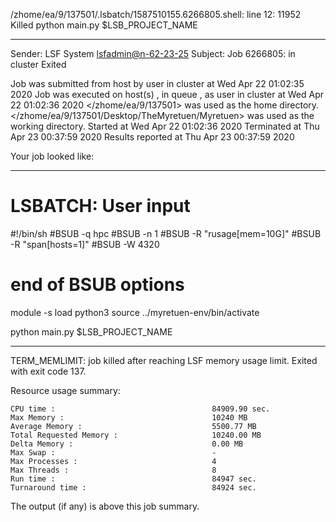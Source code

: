 /zhome/ea/9/137501/.lsbatch/1587510155.6266805.shell: line 12: 11952 Killed                  python main.py $LSB_PROJECT_NAME

------------------------------------------------------------
Sender: LSF System <lsfadmin@n-62-23-25>
Subject: Job 6266805: <NNAgent4NODROPOUT6000-memoryENDREWARD80> in cluster <dcc> Exited

Job <NNAgent4NODROPOUT6000-memoryENDREWARD80> was submitted from host <n-62-30-7> by user <s183914> in cluster <dcc> at Wed Apr 22 01:02:35 2020
Job was executed on host(s) <n-62-23-25>, in queue <hpc>, as user <s183914> in cluster <dcc> at Wed Apr 22 01:02:36 2020
</zhome/ea/9/137501> was used as the home directory.
</zhome/ea/9/137501/Desktop/TheMyretuen/Myretuen> was used as the working directory.
Started at Wed Apr 22 01:02:36 2020
Terminated at Thu Apr 23 00:37:59 2020
Results reported at Thu Apr 23 00:37:59 2020

Your job looked like:

------------------------------------------------------------
# LSBATCH: User input
#!/bin/sh
#BSUB -q hpc
#BSUB -n 1
#BSUB -R "rusage[mem=10G]"
#BSUB -R "span[hosts=1]"
#BSUB -W 4320
# end of BSUB options

module -s load python3
source ../myretuen-env/bin/activate

python main.py $LSB_PROJECT_NAME


------------------------------------------------------------

TERM_MEMLIMIT: job killed after reaching LSF memory usage limit.
Exited with exit code 137.

Resource usage summary:

    CPU time :                                   84909.90 sec.
    Max Memory :                                 10240 MB
    Average Memory :                             5500.77 MB
    Total Requested Memory :                     10240.00 MB
    Delta Memory :                               0.00 MB
    Max Swap :                                   -
    Max Processes :                              4
    Max Threads :                                8
    Run time :                                   84947 sec.
    Turnaround time :                            84924 sec.

The output (if any) is above this job summary.

